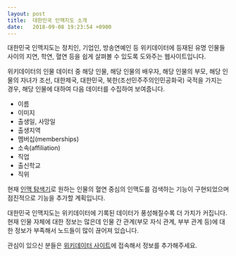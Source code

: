 ```yaml
---
layout: post
title:  대한민국 인맥지도 소개
date:   2018-09-08 19:23:54 +0900
---
```

대한민국 인맥지도는 정치인, 기업인, 방송연예인 등 위키데이터에 등재된 유명 인물들 사이의 지연, 학연,
혈연 등을 쉽게 살펴볼 수 있도록 도와주는 웹사이트입니다.

위키데이터의 인물 데이터 중 해당 인물, 해당 인물의 배우자, 해당 인물의 부모, 해당 인물의 자녀가
조선, 대한제국, 대한민국, 북한(조선민주주의인민공화국) 국적을 가지는 경우, 해당 인물에 대하여 다음
데이터를 수집하여 보여줍니다.

* 이름
* 이미지
* 출생일, 사망일
* 출생지역
* 멤버십(memberships)
* 소속(affiliation)
* 직업
* 출신학교
* 직위

현재 [인맥 탐색기](explorer)로 원하는 인물의 혈연 중심의 인맥도를 검색하는 기능이 구현되었으며
점진적으로 기능을 추가할 계획입니다.

대한민국 인맥지도는 위키데이터에 기록된 데이터가 풍성해질수록 더 가치가 커집니다. 현재 인물 자체에
대한 정보는 많은데 인물 간 관계(부모 자식 관계, 부부 관계 등)에 대한 정보가 부족해서 노드들이 많이
끊어져 있습니다.

관심이 있으신 분들은 [위키데이터 사이트](https://wikidata.org)에 접속해서 정보를 추가해주세요.
